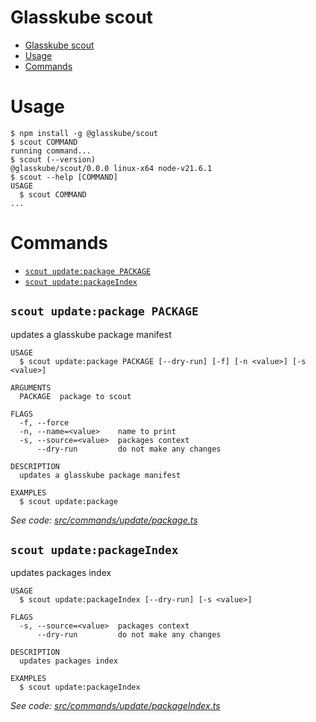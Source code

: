 # Glasskube scout


<!-- toc -->
* [Glasskube scout](#glasskube-scout)
* [Usage](#usage)
* [Commands](#commands)
<!-- tocstop -->
# Usage
<!-- usage -->
```sh-session
$ npm install -g @glasskube/scout
$ scout COMMAND
running command...
$ scout (--version)
@glasskube/scout/0.0.0 linux-x64 node-v21.6.1
$ scout --help [COMMAND]
USAGE
  $ scout COMMAND
...
```
<!-- usagestop -->
# Commands
<!-- commands -->
* [`scout update:package PACKAGE`](#scout-updatepackage-package)
* [`scout update:packageIndex`](#scout-updatepackageindex)

## `scout update:package PACKAGE`

updates a glasskube package manifest

```
USAGE
  $ scout update:package PACKAGE [--dry-run] [-f] [-n <value>] [-s <value>]

ARGUMENTS
  PACKAGE  package to scout

FLAGS
  -f, --force
  -n, --name=<value>    name to print
  -s, --source=<value>  packages context
      --dry-run         do not make any changes

DESCRIPTION
  updates a glasskube package manifest

EXAMPLES
  $ scout update:package
```

_See code: [src/commands/update/package.ts](https://github.com/glasskube/scout/blob/v0.0.0/src/commands/update/package.ts)_

## `scout update:packageIndex`

updates packages index

```
USAGE
  $ scout update:packageIndex [--dry-run] [-s <value>]

FLAGS
  -s, --source=<value>  packages context
      --dry-run         do not make any changes

DESCRIPTION
  updates packages index

EXAMPLES
  $ scout update:packageIndex
```

_See code: [src/commands/update/packageIndex.ts](https://github.com/glasskube/scout/blob/v0.0.0/src/commands/update/packageIndex.ts)_
<!-- commandsstop -->
